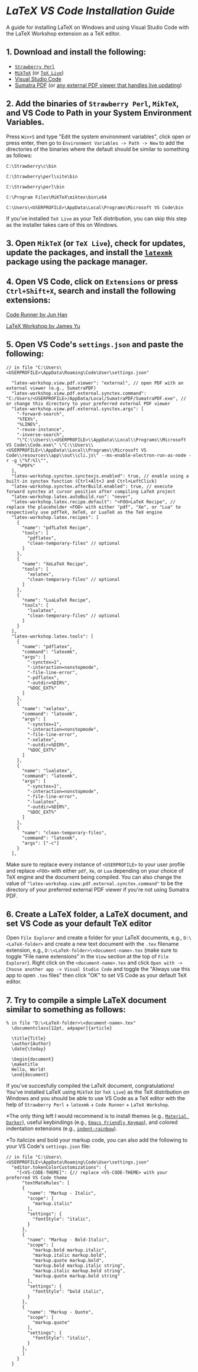 # *LaTeX VS Code Installation Guide*
A guide for installing LaTeX on Windows and using Visual Studio Code with the LaTeX Workshop extension as a TeX editor.

## 1. Download and install the following:
  - [`Strawberry Perl`](https://strawberryperl.com/releases.html)
  - [`MikTeX`](https://miktex.org/download) (or [`TeX Live`](https://tug.org/texlive/windows.html))
  - [Visual Studio Code](https://code.visualstudio.com/Download)
  - [Sumatra PDF](https://www.sumatrapdfreader.org/download-free-pdf-viewer) (or [any external PDF viewer that handles live updating](https://superuser.com/q/599442))

## 2. Add the binaries of `Strawberry Perl`, `MikTeX`, and VS Code to Path in your System Environment Variables.

Press `Win+S` and type "Edit the system environment variables", click open or press enter, then go to `Environment Variables -> Path -> New` to add the directories of the binaries where the default should be similar to something as follows:

  `C:\Strawberry\c\bin`

  `C:\Strawberry\perl\site\bin`

  `C:\Strawberry\perl\bin`

  `C:\Program Files\MiKTeX\miktex\bin\x64`

  `C:\Users\<USERPROFILE>\AppData\Local\Programs\Microsoft VS Code\bin`

If you've installed `TeX Live` as your TeX distribution, you can skip this step as the installer takes care of this on Windows.

## 3. Open `MikTeX` (or `TeX Live`), check for updates, update the packages, and install the [`latexmk`](https://ctan.org/pkg/latexmk) package using the package manager.

## 4. Open VS Code, click on `Extensions` or press `Ctrl+Shift+X`, search and install the following extensions:

  [Code Runner by Jun Han](https://marketplace.visualstudio.com/items?itemName=formulahendry.code-runner)

  [LaTeX Workshop by James Yu](https://github.com/James-Yu/LaTeX-Workshop/wiki/Install)

## 5. Open VS Code's `settings.json` and paste the following:
```
// in file "C:\Users\<USERPROFILE>\AppData\Roaming\Code\User\settings.json"

  "latex-workshop.view.pdf.viewer": "external", // open PDF with an external viewer (e.g., SumatraPDF)
  "latex-workshop.view.pdf.external.synctex.command": "C:/Users/<USERPROFILE>/AppData/Local/SumatraPDF/SumatraPDF.exe", // or change this directory to your preferred external PDF viewer
  "latex-workshop.view.pdf.external.synctex.args": [
    "-forward-search",
    "%TEX%",
    "%LINE%",
    "-reuse-instance",
    "-inverse-search",
    "\"C:\\Users\\<USERPROFILE>\\AppData\\Local\\Programs\\Microsoft VS Code\\Code.exe\" \"C:\\Users\\<USERPROFILE>\\AppData\\Local\\Programs\\Microsoft VS Code\\resources\\app\\out\\cli.js\" --ms-enable-electron-run-as-node -r -g \"%f:%l\"",
    "%PDF%"
  ],
  "latex-workshop.synctex.synctexjs.enabled": true, // enable using a built-in synctex function (Ctrl+Alt+J and Ctrl+LeftClick)
  "latex-workshop.synctex.afterBuild.enabled": true, // execute forward synctex at cursor position after compiling LaTeX project
  "latex-workshop.latex.autoBuild.run": "never",
  "latex-workshop.latex.recipe.default": "<FOO>LaTeX Recipe", // replace the placeholder <FOO> with either "pdf", "Xe", or "Lua" to respectively use pdfTeX, XeTeX, or LuaTeX as the TeX engine
  "latex-workshop.latex.recipes": [
    {
      "name": "pdfLaTeX Recipe",
      "tools": [
        "pdflatex",
        "clean-temporary-files" // optional
      ]
    },
    {
      "name": "XeLaTeX Recipe",
      "tools": [
        "xelatex",
        "clean-temporary-files" // optional
      ]
    },
    {
      "name": "LuaLaTeX Recipe",
      "tools": [
        "lualatex",
        "clean-temporary-files" // optional
      ]
    }
  ],
  "latex-workshop.latex.tools": [
    {
      "name": "pdflatex",
      "command": "latexmk",
      "args": [
        "-synctex=1",
        "-interaction=nonstopmode",
        "-file-line-error",
        "-pdflatex",
        "-outdir=%DIR%",
        "%DOC_EXT%"
      ]
    },
    {
      "name": "xelatex",
      "command": "latexmk",
      "args": [
        "-synctex=1",
        "-interaction=nonstopmode",
        "-file-line-error",
        "-xelatex",
        "-outdir=%DIR%",
        "%DOC_EXT%"
      ]
    },
    {
      "name": "lualatex",
      "command": "latexmk",
      "args": [
        "-synctex=1",
        "-interaction=nonstopmode",
        "-file-line-error",
        "-lualatex",
        "-outdir=%DIR%",
        "%DOC_EXT%"
      ]
    },
    {
      "name": "clean-temporary-files",
      "command": "latexmk",
      "args": ["-c"]
    }
  ],
```
Make sure to replace every instance of `<USERPROFILE>` to your user profile and replace `<FOO>` with either `pdf`, `Xe`, or `Lua` depending on your choice of TeX engine and the document being compiled. You can also change the value of `"latex-workshop.view.pdf.external.synctex.command"` to be the directory of your preferred external PDF viewer if you're not using Sumatra PDF.

## 6. Create a LaTeX folder, a LaTeX document, and set VS Code as your default TeX editor
Open `File Explorer` and create a folder for your LaTeX documents, e.g., `D:\<LaTeX-folder>` and create a new text document with the `.tex` filename extension, e.g., `D:\<LaTeX-folder>\<document-name>.tex` (make sure to toggle "File name extensions" in the `View` section at the top of `File Explorer`). Right click on the `<document-name>.tex` and click `Open with -> Choose another app -> Visual Studio Code` and toggle the "Always use this app to open `.tex` files" then click "OK" to set VS Code as your default TeX editor.

## 7. Try to compile a simple LaTeX document similar to something as follows:

```
% in file "D:\<LaTeX-folder>\<document-name>.tex"
  \documentclass[12pt, a4paper]{article}

  \title{Title}
  \author{Author}
  \date{\today}

  \begin{document}
  \maketitle
  Hello, World!
  \end{document}
```

If you've succesfully compiled the LaTeX document, congratulations! You've installed LaTeX using `MikTeX` (or `TeX Live`) as the TeX distribution on Windows and you should be able to use VS Code as a TeX editor with the help of `Strawberry Perl` + `latexmk` + `Code Runner` + `LaTeX Workshop`.

\*The only thing left I would recommend is to install themes (e.g., [`Material Darker`](https://marketplace.visualstudio.com/items?itemName=divyanshu013.vscode-material-darker)), useful keybindings (e.g., [`Emacs Friendly Keymap`](https://marketplace.visualstudio.com/items?itemName=lfs.vscode-emacs-friendly)), and colored indentation extensions (e.g., [`indent-rainbow`](https://marketplace.visualstudio.com/items?itemName=oderwat.indent-rainbow)).

\*To italicize and bold your markup code, you can also add the following to your VS Code's `settings.json` file:

```
// in file "C:\Users\<USERPROFILE>\AppData\Roaming\Code\User\settings.json"
  "editor.tokenColorCustomizations": {
    "[<VS-CODE-THEME]": {// replace <VS-CODE-THEME> with your preferred VS Code theme 
      "textMateRules": [
      {
        "name": "Markup - Italic",
        "scope": [
          "markup.italic"
        ],
        "settings": {
          "fontStyle": "italic",
        }
      },
      {
        "name": "Markup - Bold-Italic",
        "scope": [
          "markup.bold markup.italic",
          "markup.italic markup.bold",
          "markup.quote markup.bold",
          "markup.bold markup.italic string",
          "markup.italic markup.bold string",
          "markup.quote markup.bold string"
        ],
        "settings": {
          "fontStyle": "bold italic",
        }
      },
      {
        "name": "Markup - Quote",
        "scope": [
          "markup.quote"
        ],
        "settings": {
          "fontStyle": "italic",
        }
      },
      ]
    }
  }
```
